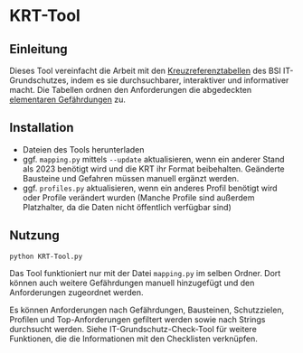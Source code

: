 # KRT-Tool

## Einleitung
Dieses Tool vereinfacht die Arbeit mit den [Kreuzreferenztabellen](https://www.bsi.bund.de/SharedDocs/Downloads/DE/BSI/Grundschutz/IT-GS-Kompendium/krt2023_Excel.html) des BSI IT-Grundschutzes, indem es sie durchsuchbarer, interaktiver und informativer macht. Die Tabellen ordnen den Anforderungen die abgedeckten [elementaren Gefährdungen](https://www.bsi.bund.de/DE/Themen/Unternehmen-und-Organisationen/Standards-und-Zertifizierung/IT-Grundschutz/IT-Grundschutz-Kompendium/Elementare-Gefaehrdungen/elementare_gefaehrdungen.html) zu. 

## Installation
- Dateien des Tools herunterladen 
- ggf. ```mapping.py``` mittels ```--update``` aktualisieren, wenn ein anderer Stand als 2023 benötigt wird und die KRT ihr Format beibehalten. Geänderte Bausteine und Gefahren müssen manuell ergänzt werden.
- ggf. ```profiles.py``` aktualisieren, wenn ein anderes Profil benötigt wird oder Profile verändert wurden (Manche Profile sind außerdem Platzhalter, da die Daten nicht öffentlich verfügbar sind)


## Nutzung
```python KRT-Tool.py```

Das Tool funktioniert nur mit der Datei ```mapping.py``` im selben Ordner. Dort können auch weitere Gefährdungen manuell hinzugefügt und den Anforderungen zugeordnet werden.

Es können Anforderungen nach Gefährdungen, Bausteinen, Schutzzielen, Profilen und Top-Anforderungen gefiltert werden sowie nach Strings durchsucht werden.
Siehe IT-Grundschutz-Check-Tool für weitere Funktionen, die die Informationen mit den Checklisten verknüpfen.